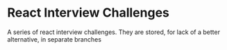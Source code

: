 # React Interview Challenges

A series of react interview challenges. They are stored, for lack of a better alternative, in separate branches
